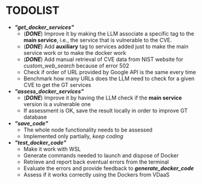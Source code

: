 # TODOLIST
- ***"get_docker_services"***
    - (***DONE***) Improve it by making the LLM associate a specific tag to the **main service**, i.e., the service that is vulnerable to the CVE.
    - (***DONE***) Add **auxiliary** tag to services added just to make the main service work or to make the docker work
    - (***DONE***) Add manual retrieval of CVE data from NIST website for _custom_web_search_ because of error 502
    - Check if order of URL provided by Google API is the same every time
    - Benchmark how many URLs does the LLM need to check for a given CVE to get the GT services
- ***"assess_docker_services"***
    - (***DONE***) Improve it by having the LLM check if the **main service** version is a vulnerable one
    - If assessment is OK, save the result locally in order to improve GT database
- ***"save_code"***
    - The whole node functionality needs to be assessed
    - Implemented only partially, *keep coding*
- ***"test_docker_code"***
    - Make it work with WSL
    - Generate commands needed to launch and dispose of Docker
    - Retrieve and report back eventual errors from the terminal
    - Evaluate the errors and provide feedback to ***generate_docker_code***
    - Assess if it works correctly using the Dockers from VDaaS